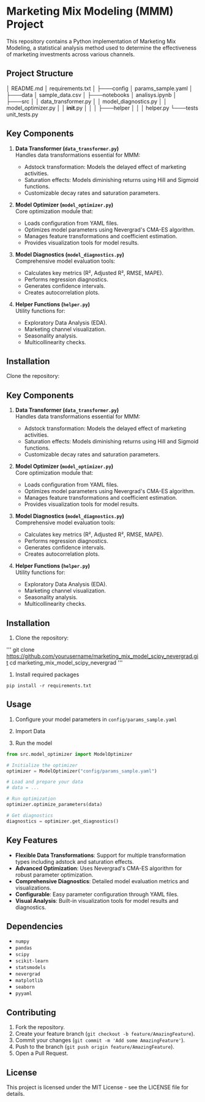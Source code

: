 # Marketing Mix Modeling (MMM) Project

This repository contains a Python implementation of Marketing Mix Modeling, a statistical analysis method used to determine the effectiveness of marketing investments across various channels.

## Project Structure
│   README.md
│   requirements.txt
│
├───config
│       params_sample.yaml
│
├───data
│       sample_data.csv
│
├───notebooks
│       analisys.ipynb
│
├───src
│   │   data_transformer.py
│   │   model_diagnostics.py
│   │   model_optimizer.py
│   │   __init__.py
│   │
│   ├───helper
│   │   │   helper.py
└───tests
        unit_tests.py


## Key Components

1. **Data Transformer (`data_transformer.py`)**  
   Handles data transformations essential for MMM:
   - Adstock transformation: Models the delayed effect of marketing activities.
   - Saturation effects: Models diminishing returns using Hill and Sigmoid functions.
   - Customizable decay rates and saturation parameters.

2. **Model Optimizer (`model_optimizer.py`)**  
   Core optimization module that:
   - Loads configuration from YAML files.
   - Optimizes model parameters using Nevergrad's CMA-ES algorithm.
   - Manages feature transformations and coefficient estimation.
   - Provides visualization tools for model results.

3. **Model Diagnostics (`model_diagnostics.py`)**  
   Comprehensive model evaluation tools:
   - Calculates key metrics (R², Adjusted R², RMSE, MAPE).
   - Performs regression diagnostics.
   - Generates confidence intervals.
   - Creates autocorrelation plots.

4. **Helper Functions (`helper.py`)**  
   Utility functions for:
   - Exploratory Data Analysis (EDA).
   - Marketing channel visualization.
   - Seasonality analysis.
   - Multicollinearity checks.

## Installation

Clone the repository:


## Key Components

1. **Data Transformer (`data_transformer.py`)**  
   Handles data transformations essential for MMM:
   - Adstock transformation: Models the delayed effect of marketing activities.
   - Saturation effects: Models diminishing returns using Hill and Sigmoid functions.
   - Customizable decay rates and saturation parameters.

2. **Model Optimizer (`model_optimizer.py`)**  
   Core optimization module that:
   - Loads configuration from YAML files.
   - Optimizes model parameters using Nevergrad's CMA-ES algorithm.
   - Manages feature transformations and coefficient estimation.
   - Provides visualization tools for model results.

3. **Model Diagnostics (`model_diagnostics.py`)**  
   Comprehensive model evaluation tools:
   - Calculates key metrics (R², Adjusted R², RMSE, MAPE).
   - Performs regression diagnostics.
   - Generates confidence intervals.
   - Creates autocorrelation plots.

4. **Helper Functions (`helper.py`)**  
   Utility functions for:
   - Exploratory Data Analysis (EDA).
   - Marketing channel visualization.
   - Seasonality analysis.
   - Multicollinearity checks.

## Installation

1. Clone the repository:

'''
git clone https://github.com/yourusername/marketing_mix_model_scipy_nevergrad.git
cd marketing_mix_model_scipy_nevergrad
'''

1. Install required packages

```pip install -r requirements.txt```

## Usage

1. Configure your model parameters in ```config/params_sample.yaml```

2. Import Data

3. Run the model

```python
from src.model_optimizer import ModelOptimizer

# Initialize the optimizer
optimizer = ModelOptimizer("config/params_sample.yaml")

# Load and prepare your data
# data = ...

# Run optimization
optimizer.optimize_parameters(data)

# Get diagnostics
diagnostics = optimizer.get_diagnostics()
```

## Key Features

- **Flexible Data Transformations**: Support for multiple transformation types including adstock and saturation effects.
- **Advanced Optimization**: Uses Nevergrad's CMA-ES algorithm for robust parameter optimization.
- **Comprehensive Diagnostics**: Detailed model evaluation metrics and visualizations.
- **Configurable**: Easy parameter configuration through YAML files.
- **Visual Analysis**: Built-in visualization tools for model results and diagnostics.

## Dependencies

- `numpy`
- `pandas`
- `scipy`
- `scikit-learn`
- `statsmodels`
- `nevergrad`
- `matplotlib`
- `seaborn`
- `pyyaml`

## Contributing

1. Fork the repository.
2. Create your feature branch (`git checkout -b feature/AmazingFeature`).
3. Commit your changes (`git commit -m 'Add some AmazingFeature'`).
4. Push to the branch (`git push origin feature/AmazingFeature`).
5. Open a Pull Request.

## License

This project is licensed under the MIT License - see the LICENSE file for details.
